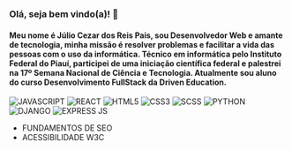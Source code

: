 ### Olá, seja bem vindo(a)! 👋
#### Meu nome é Júlio Cezar dos Reis Pais, sou Desenvolvedor Web e amante de tecnologia, minha missão é resolver problemas e facilitar a vida das pessoas com o uso da informática. Técnico em informática pelo Instituto Federal do Piauí, participei de uma iniciação científica federal e palestrei na 17º Semana Nacional de Ciência e Tecnologia. Atualmente sou aluno do curso Desenvolvimento FullStack da Driven Education.

![JAVASCRIPT](https://img.shields.io/badge/JavaScript-323330?style=for-the-badge&logo=javascript&logoColor=F7DF1E)
![REACT](https://img.shields.io/badge/React-20232A?style=for-the-badge&logo=react&logoColor=61DAFB)
![HTML5](https://img.shields.io/badge/HTML5-E34F26?style=for-the-badge&logo=html5&logoColor=white)
![CSS3](https://img.shields.io/badge/CSS3-1572B6?style=for-the-badge&logo=css3&logoColor=white)
![SCSS](https://img.shields.io/badge/Sass-CC6699?style=for-the-badge&logo=sass&logoColor=white)
![PYTHON](https://img.shields.io/badge/Python-FFD43B?style=for-the-badge&logo=python&logoColor=blue)
![DJANGO](https://img.shields.io/badge/Django-092E20?style=for-the-badge&logo=django&logoColor=green)
![EXPRESS JS](https://img.shields.io/badge/Express.js-000000?style=for-the-badge&logo=express&logoColor=white)

- FUNDAMENTOS DE SEO
- ACESSIBILIDADE W3C


<!--
**julioreisdev/julioreisdev** is a ✨ _special_ ✨ repository because its `README.md` (this file) appears on your GitHub profile.

Here are some ideas to get you started:

- 🔭 I’m currently working on ...
- 🌱 I’m currently learning ...
- 👯 I’m looking to collaborate on ...
- 🤔 I’m looking for help with ...
- 💬 Ask me about ...
- 📫 How to reach me: ...
- 😄 Pronouns: ...
- ⚡ Fun fact: ...
-->
